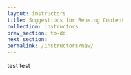```yaml
---
layout: instructors
title: Suggestions for Reusing Content
collection: instructors
prev_section: to-do
next_section: 
permalink: /instructors/new/
---
```


test test